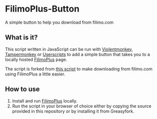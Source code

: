 # FilimoPlus-Button
A simple button to help you download from filimo.com

## What is it?
This script written in JavaScript can be run with [Violentmonkey](https://violentmonkey.github.io/), [Tampermonkey](https://www.tampermonkey.net/) or [Userscripts](https://apps.apple.com/us/app/userscripts/id1463298887) to add a simple button that takes you to a locally hosted [FilimoPlus](https://github.com/Saeed-Pooyanfar/filimo-plus) page.

The script is forked from [this script](https://openuserjs.org/scripts/nickpapoutsis/IMDB_to_RARBG_Torrent_Search) to make downloading from filimo.com using FilimoPlus a little easier.

## How to use
1. Install and run [FilimoPlus](https://github.com/Saeed-Pooyanfar/filimo-plus) locally.
2. Run the script in your browser of choice either by copying the source provided in this repository or by installing it from Greasyfork.
